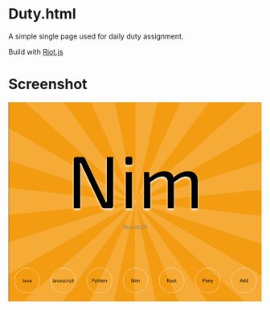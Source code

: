 # Duty.html

A simple single page used for daily duty assignment.

Build with [Riot.js](riotjs.com)

# Screenshot

![screenshot](screenshot.png)